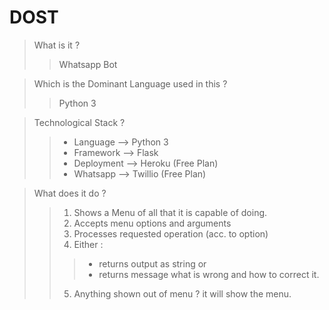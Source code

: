 # DOST
> What is it ? 
>> Whatsapp Bot

> Which is the Dominant Language used in this ?
>> Python 3

> Technological Stack ?
>> + Language   --> Python 3
>> + Framework  --> Flask
>> + Deployment --> Heroku (Free Plan)
>> + Whatsapp   --> Twillio (Free Plan)

> What does it do ?
>> 1. Shows a Menu of all that it is capable of doing.
>> 2. Accepts menu options and arguments
>> 3. Processes requested operation (acc. to option)
>> 4. Either :
>>> + returns output as string
>>> or
>>> + returns message what is wrong and how to correct it.
>> 5. Anything shown out of menu ? it will show the menu.
